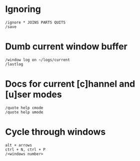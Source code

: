 # Ignoring

    /ignore * JOINS PARTS QUITS
    /save

# Dumb current window buffer

    /window log on ~/logs/current
    /lastlog

# Docs for current [c]hannel and [u]ser modes

    /quote help cmode
    /quote help umode

# Cycle through windows

    alt + arrows
    ctrl + N, ctrl + P
    /<windows number>
 
